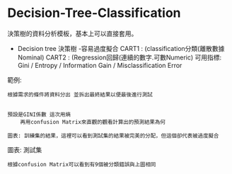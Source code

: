 # Decision-Tree-Classification

決策樹的資料分析模板，基本上可以直接套用。

- Decision tree 決策樹 -容易過度擬合
    CART1 : (classification分類(離散數據Nominal)
    CART2 : (Regression回歸(連續的數字.可數Numeric)
	  可用指標: Gini / Entropy / Information Gain / Misclassification Error

範例: 
	 
	根據需求的條件將資料分出 並拆出最終結果以便最後進行測試
	 
		 
	預設是GINI係數 這次用熵
		再用confusion Matrix來直觀的觀看計算出的預測結果為何
	 
	圖表: 訓練集的結果，這裡可以看到測試集的結果被完美的分配，但這個卻代表被過度擬合
	 
圖表: 測試集
 
	根據confusion Matrix可以看到有9個被分類錯誤與上圖相同
